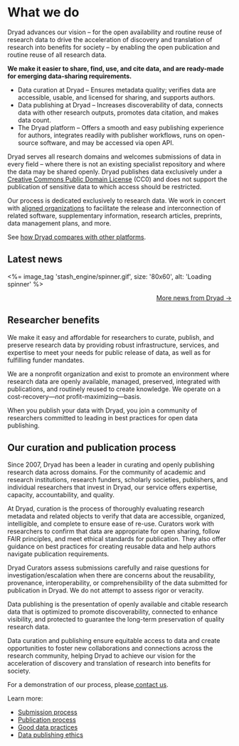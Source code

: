 # What we do

Dryad advances our vision – for the open availability and routine reuse of research data to drive the acceleration of discovery and translation of research into benefits for society – by enabling the open publication and routine reuse of all research data. 

**We make it easier to share, find, use, and cite data, and are ready-made for emerging data-sharing requirements.**

* Data curation at Dryad – Ensures metadata quality; verifies data are accessible, usable, and licensed for sharing, and supports authors.
* Data publishing at Dryad – Increases discoverability of data, connects data with other research outputs, promotes data citation, and makes data count.
* The Dryad platform – Offers a smooth and easy publishing experience for authors, integrates readily with publisher workflows, runs on open-source software, and may be accessed via open API.

Dryad serves all research domains and welcomes submissions of data in every field – where there is not an existing specialist repository and where the data may be shared openly. Dryad publishes data exclusively under a [Creative Commons Public Domain License](https://creativecommons.org/share-your-work/public-domain/cc0/) (CC0) and does not support the publication of sensitive data to which access should be restricted.

Our process is dedicated exclusively to research data. We work in concert with [aligned organizations](/stash/about#collaborations) to facilitate the release and interconnection of related software, supplementary information, research articles, preprints, data management plans, and more.

See [how Dryad compares with other platforms](https://zenodo.org/record/7946938).

## Latest news

<div id="blog-latest-posts" data-count="3">
  <%= image_tag 'stash_engine/spinner.gif', size: '80x60', alt: 'Loading spinner' %>
</div>
<p style="text-align:right"><a href="https://blog.datadryad.org">More news from Dryad →</a></p>

## Researcher benefits

We make it easy and affordable for researchers to curate, publish, and preserve research data by providing robust infrastructure, services, and expertise to meet your needs for public release of data, as well as for fulfilling funder mandates.

We are a nonprofit organization and exist to promote an environment where research data are openly available, managed, preserved, integrated with publications, and routinely reused to create knowledge. We operate on a cost-recovery—*not* profit-maximizing—basis.

When you publish your data with Dryad, you join a community of researchers committed to leading in best practices for open data publishing. 

## Our curation and publication process

Since 2007, Dryad has been a leader in curating and openly publishing research data across domains. For the community of academic and research institutions, research funders, scholarly societies, publishers, and individual researchers that invest in Dryad, our service offers expertise, capacity, accountability, and quality.

At Dryad, curation is the process of thoroughly evaluating research metadata and related objects to verify that data are accessible, organized, intelligible, and complete to ensure ease of re-use. Curators work with researchers to confirm that data are appropriate for open sharing, follow FAIR principles, and meet ethical standards for publication. They also offer guidance on best practices for creating reusable data and help authors navigate publication requirements.

Dryad Curators assess submissions carefully and raise questions for investigation/escalation when there are concerns about the reusability, provenance, interoperability, or comprehensibility of the data submitted for publication in Dryad. We do not attempt to assess rigor or veracity.

Data publishing is the presentation of openly available and citable research data that is optimized to promote discoverability, connected to enhance visibility, and protected to guarantee the long-term preservation of quality research data.

Data curation and publishing ensure equitable access to data and create opportunities to foster new collaborations and connections across the research community, helping Dryad to achieve our vision for the acceleration of discovery and translation of research into benefits for society.

For a demonstration of our process, please[ contact us](/stash/interested).

Learn more:

* [Submission process](/stash/submission_process)
* [Publication process](/stash/process)
* [Good data practices](/stash/best_practices)
* [Data publishing ethics](/stash/ethics)